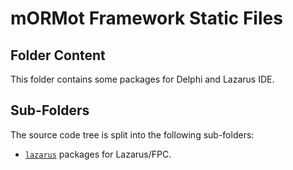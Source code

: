 # mORMot Framework Static Files

## Folder Content

This folder contains some packages for Delphi and Lazarus IDE.

## Sub-Folders

The source code tree is split into the following sub-folders:

- [`lazarus`](lazarus) packages for Lazarus/FPC.
